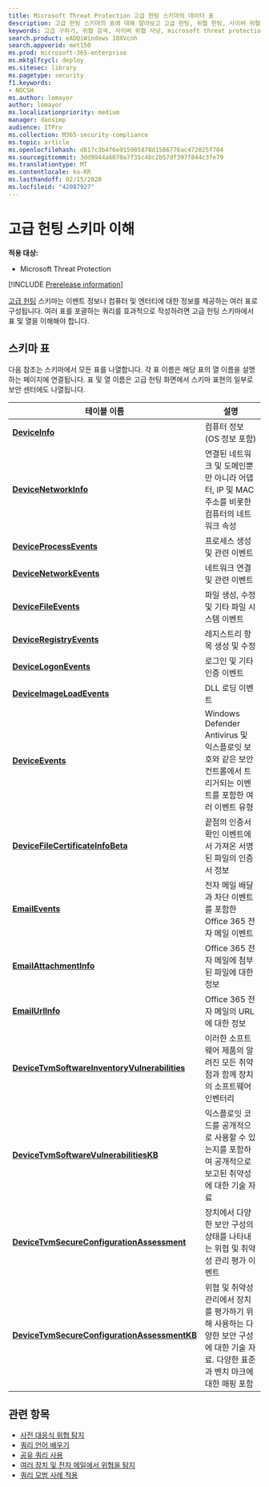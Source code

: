 ```yaml
---
title: Microsoft Threat Protection 고급 헌팅 스키마의 데이터 표
description: 고급 헌팅 스키마의 표에 대해 알아보고 고급 헌팅, 위협 헌팅, 사이버 위협 헌팅, 검색, 쿼리, 원격 분석,
keywords: 고급 구하기, 위협 검색, 사이버 위협 사냥, microsoft threat protection, microsoft 365, mtp, m365, 검색, 쿼리, 원격 분석, 스키마 참조, kusto, table, data
search.product: eADQiWindows 10XVcnh
search.appverid: met150
ms.prod: microsoft-365-enterprise
ms.mktglfcycl: deploy
ms.sitesec: library
ms.pagetype: security
f1.keywords:
- NOCSH
ms.author: lomayor
author: lomayor
ms.localizationpriority: medium
manager: dansimp
audience: ITPro
ms.collection: M365-security-compliance
ms.topic: article
ms.openlocfilehash: d817c3b4f6e915985878d1586776ac472025f704
ms.sourcegitcommit: 3dd9944a6070a7f35c4bc2b57df397f844c3fe79
ms.translationtype: MT
ms.contentlocale: ko-KR
ms.lasthandoff: 02/15/2020
ms.locfileid: "42087927"
---
```

# <a name="understand-the-advanced-hunting-schema"></a>고급 헌팅 스키마 이해

**적용 대상:**
- Microsoft Threat Protection

[!INCLUDE [Prerelease information](../includes/prerelease.md)]

[고급 헌팅](advanced-hunting-overview.md) 스키마는 이벤트 정보나 컴퓨터 및 엔터티에 대한 정보를 제공하는 여러 표로 구성됩니다. 여러 표를 포괄하는 쿼리를 효과적으로 작성하려면 고급 헌팅 스키마에서 표 및 열을 이해해야 합니다.

## <a name="schema-tables"></a>스키마 표

다음 참조는 스키마에서 모든 표를 나열합니다. 각 표 이름은 해당 표의 열 이름을 설명하는 페이지에 연결됩니다. 표 및 열 이름은 고급 헌팅 화면에서 스키마 표현의 일부로 보안 센터에도 나열됩니다.

| 테이블 이름 | 설명 |
|------------|-------------|
| **[DeviceInfo](advanced-hunting-deviceinfo-table.md)** | 컴퓨터 정보(OS 정보 포함) |
| **[DeviceNetworkInfo](advanced-hunting-devicenetworkinfo-table.md)** | 연결된 네트워크 및 도메인뿐만 아니라 어댑터, IP 및 MAC 주소를 비롯한 컴퓨터의 네트워크 속성 |
| **[DeviceProcessEvents](advanced-hunting-deviceprocessevents-table.md)** | 프로세스 생성 및 관련 이벤트 |
| **[DeviceNetworkEvents](advanced-hunting-devicenetworkevents-table.md)** | 네트워크 연결 및 관련 이벤트 |
| **[DeviceFileEvents](advanced-hunting-devicefileevents-table.md)** | 파일 생성, 수정 및 기타 파일 시스템 이벤트 |
| **[DeviceRegistryEvents](advanced-hunting-deviceregistryevents-table.md)** | 레지스트리 항목 생성 및 수정 |
| **[DeviceLogonEvents](advanced-hunting-devicelogonevents-table.md)** | 로그인 및 기타 인증 이벤트 |
| **[DeviceImageLoadEvents](advanced-hunting-deviceimageloadevents-table.md)** | DLL 로딩 이벤트 |
| **[DeviceEvents](advanced-hunting-deviceevents-table.md)** | Windows Defender Antivirus 및 익스플로잇 보호와 같은 보안 컨트롤에서 트리거되는 이벤트를 포함한 여러 이벤트 유형 |
| **[DeviceFileCertificateInfoBeta](advanced-hunting-devicefilecertificateinfobeta-table.md)** | 끝점의 인증서 확인 이벤트에서 가져온 서명 된 파일의 인증서 정보 |
| **[EmailEvents](advanced-hunting-emailevents-table.md)** | 전자 메일 배달과 차단 이벤트를 포함한 Office 365 전자 메일 이벤트 |
| **[EmailAttachmentInfo](advanced-hunting-emailattachmentinfo-table.md)** | Office 365 전자 메일에 첨부된 파일에 대한 정보 |
| **[EmailUrlInfo](advanced-hunting-emailurlinfo-table.md)** | Office 365 전자 메일의 URL에 대한 정보 |
| **[DeviceTvmSoftwareInventoryVulnerabilities](advanced-hunting-tvm-softwareinventory-table.md)** | 이러한 소프트웨어 제품의 알려진 모든 취약점과 함께 장치의 소프트웨어 인벤터리 |
| **[DeviceTvmSoftwareVulnerabilitiesKB](advanced-hunting-tvm-softwarevulnerability-table.md)** | 익스플로잇 코드를 공개적으로 사용할 수 있는지를 포함하여 공개적으로 보고된 취약성에 대한 기술 자료 |
| **[DeviceTvmSecureConfigurationAssessment](advanced-hunting-tvm-configassessment-table.md)** | 장치에서 다양한 보안 구성의 상태를 나타내는 위협 및 취약성 관리 평가 이벤트 |
| **[DeviceTvmSecureConfigurationAssessmentKB](advanced-hunting-tvm-secureconfigkb-table.md)** | 위협 및 취약성 관리에서 장치를 평가하기 위해 사용하는 다양한 보안 구성에 대한 기술 자료. 다양한 표준과 벤치 마크에 대한 매핑 포함  |

## <a name="related-topics"></a>관련 항목
- [사전 대응식 위협 탐지](advanced-hunting-overview.md)
- [쿼리 언어 배우기](advanced-hunting-query-language.md)
- [공유 쿼리 사용](advanced-hunting-shared-queries.md)
- [여러 장치 및 전자 메일에서 위협을 탐지](advanced-hunting-query-emails-devices.md)
- [쿼리 모범 사례 적용](advanced-hunting-best-practices.md)
